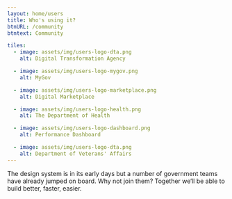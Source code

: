 ```yaml
---
layout: home/users
title: Who's using it?
btnURL: /community
btntext: Community

tiles:
  - image: assets/img/users-logo-dta.png
    alt: Digital Transformation Agency

  - image: assets/img/users-logo-mygov.png
    alt: MyGov

  - image: assets/img/users-logo-marketplace.png
    alt: Digital Marketplace

  - image: assets/img/users-logo-health.png
    alt: The Department of Health

  - image: assets/img/users-logo-dashboard.png
    alt: Performance Dashboard

  - image: assets/img/users-logo-dta.png
    alt: Department of Veterans' Affairs
---
```


The design system is in its early days but a number of government teams have already jumped on board. Why not join them? Together we‘ll be able to build better, faster, easier.
